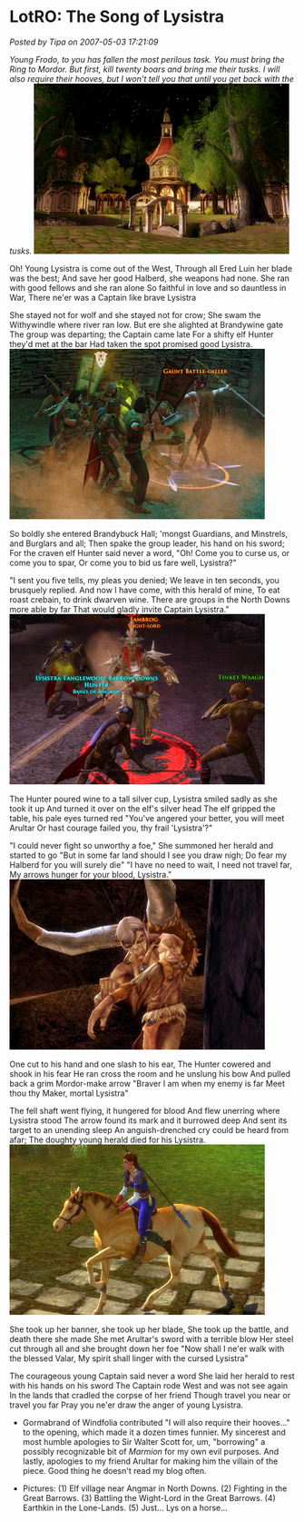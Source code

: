 # LotRO: The Song of Lysistra

*Posted by Tipa on 2007-05-03 17:21:09*

*Young Frodo, to you has fallen the most perilous task. You must bring the Ring to Mordor. But first, kill twenty boars and bring me their tusks. I will also require their hooves, but I won't tell you that until you get back with the tusks.*
![screenshot00117.jpg](../uploads/2007/05/screenshot00117.jpg)



Oh! Young Lysistra is come out of the West,
Through all Ered Luin her blade was the best;
And save her good Halberd, she weapons had none.
She ran with good fellows and she ran alone
So faithful in love and so dauntless in War,
There ne'er was a Captain like brave Lysistra

She stayed not for wolf and she stayed not for crow;
She swam the Withywindle where river ran low.
But ere she alighted at Brandywine gate
The group was departing; the Captain came late
For a shifty elf Hunter they'd met at the bar
Had taken the spot promised good Lysistra.
![screenshot00109.jpg](../uploads/2007/05/screenshot00109.jpg)



So boldly she entered Brandybuck Hall;
'mongst Guardians, and Minstrels, and Burglars and all;
Then spake the group leader, his hand on his sword;
For the craven elf Hunter said never a word,
"Oh! Come you to curse us, or come you to spar,
Or come you to bid us fare well, Lysistra?"

"I sent you five tells, my pleas you denied;
We leave in ten seconds, you brusquely replied.
And now I have come, with this herald of mine,
To eat roast crebain, to drink dwarven wine.
There are groups in the North Downs more able by far
That would gladly invite Captain Lysistra."
![screenshot00112.jpg](../uploads/2007/05/screenshot00112.jpg)



The Hunter poured wine to a tall silver cup,
Lysistra smiled sadly as she took it up
And turned it over on the elf's silver head
The elf gripped the table, his pale eyes turned red
"You've angered your better, you will meet Arultar
Or hast courage failed you, thy frail 'Lysistra'?"

"I could never fight so unworthy a foe,"
She summoned her herald and started to go
"But in some far land should I see you draw nigh;
Do fear my Halberd for you will surely die"
"I have no need to wait, I need not travel far,
My arrows hunger for your blood, Lysistra."
![screenshot00121.jpg](../uploads/2007/05/screenshot00121.jpg)



One cut to his hand and one slash to his ear,
The Hunter cowered and shook in his fear
He ran cross the room and he unslung his bow
And pulled back a grim Mordor-make arrow
"Braver I am when my enemy is far
Meet thou thy Maker, mortal Lysistra"

The fell shaft went flying, it hungered for blood
And flew unerring where Lysistra stood
The arrow found its mark and it burrowed deep
And sent its target to an unending sleep
An anguish-drenched cry could be heard from afar;
The doughty young herald died for his Lysistra.
![screenshot00106.jpg](../uploads/2007/05/screenshot00106.jpg)



She took up her banner, she took up her blade,
She took up the battle, and death there she made
She met Arultar's sword with a terrible blow
Her steel cut through all and she brought down her foe
"Now shall I ne'er walk with the blessed Valar,
My spirit shall linger with the cursed Lysistra"

The courageous young Captain said never a word
She laid her herald to rest with his hands on his sword
The Captain rode West and was not see again
In the lands that cradled the corpse of her friend
Though travel you near or travel you far
Pray you ne'er draw the anger of young Lysistra.

* Gormabrand of Windfolia contributed "I will also require their hooves..." to the opening, which made it a dozen times funnier. My sincerest and most humble apologies to Sir Walter Scott for, um, "borrowing" a possibly recognizable bit of *Marmion* for my own evil purposes. And lastly, apologies to my friend Arultar for making him the villain of the piece. Good thing he doesn't read my blog often.

* Pictures: (1) Elf village near Angmar in North Downs. (2) Fighting in the Great Barrows. (3) Battling the Wight-Lord in the Great Barrows. (4) Earthkin in the Lone-Lands. (5) Just... Lys on a horse...




















